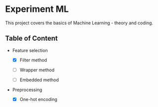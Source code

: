 # Experiment ML

This project covers the basics of Machine Learning - theory and coding.

## Table of Content

- Feature selection

  - [x] Filter method
  
  - [ ] Wrapper method
  
  - [ ] Embedded method
  
- Preprocessing

  - [x] One-hot encoding